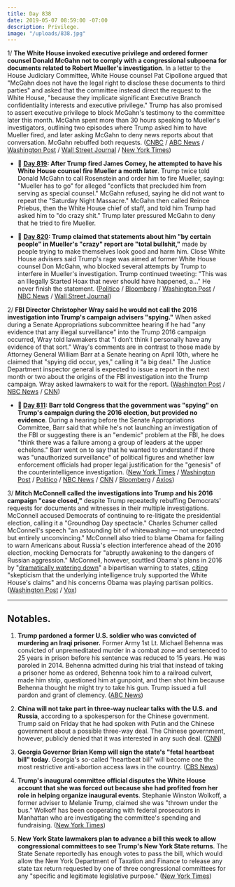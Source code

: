 ```yaml
---
title: Day 838
date: 2019-05-07 08:59:00 -07:00
description: Privilege.
image: "/uploads/838.jpg"
---
```


1/ **The White House invoked executive privilege and ordered former counsel Donald McGahn not to comply with a congressional subpoena for documents related to Robert Mueller's investigation**. In a letter to the House Judiciary Committee, White House counsel Pat Cipollone argued that "McGahn does not have the legal right to disclose these documents to third parties" and asked that the committee instead direct the request to the White House, "because they implicate significant Executive Branch confidentiality interests and executive privilege." Trump has also promised to assert executive privilege to block McGahn's testimony to the committee later this month. McGahn spent more than 30 hours speaking to Mueller's investigators, outlining two episodes where Trump asked him to have Mueller fired, and later asking McGahn to deny news reports about that conversation. McGahn rebuffed both requests. ([CNBC](https://www.cnbc.com/2019/05/07/white-house-tells-don-mcgahn-not-to-give-mueller-documents-to-congress.html) / [ABC News](https://abcnews.go.com/Politics/white-house-instruct-counsel-comply-congressional-subpoena/story?id=62873987) / [Washington Post](https://www.washingtonpost.com/powerpost/white-house-invokes-executive-privilege-to-bar-former-counsel-from-turning-over-documents-to-congress/2019/05/07/bf106bc6-70de-11e9-8be0-ca575670e91c_story.html) / [Wall Street Journal](https://www.wsj.com/articles/white-house-tells-don-mcgahn-to-rebuff-subpoena-for-documents-related-to-mueller-11557243316) / [New York Times](https://www.nytimes.com/2019/05/07/us/politics/don-mcgahn-subpoena.html))

* 📌 **[Day 819](https://whatthefuckjusthappenedtoday.com/2019/04/18/day-819/): After Trump fired James Comey, he attempted to have his White House counsel fire Mueller a month later**. Trump twice told Donald McGahn to call Rosenstein and order him to fire Mueller, saying: "Mueller has to go" for alleged "conflicts that precluded him from serving as special counsel." McGahn refused, saying he did not want to repeat the "Saturday Night Massacre." McGahn then called Reince Priebus, then the White House chief of staff, and told him Trump had asked him to "do crazy shit." Trump later pressured McGahn to deny that he tried to fire Mueller.

* 📌 **[Day 820](https://whatthefuckjusthappenedtoday.com/2019/04/19/day-820/#4-trump-claimed-that-statements-abou): Trump claimed that statements about him "by certain people" in Mueller's "crazy" report are "total bullshit,"** made by people trying to make themselves look good and harm him. Close White House advisers said Trump's rage was aimed at former White House counsel Don McGahn, who blocked several attempts by Trump to interfere in Mueller's investigation. Trump continued tweeting: "This was an Illegally Started Hoax that never should have happened, a…" He never finish the statement. ([Politico](https://www.politico.com/story/2019/04/19/trump-aides-mueller-report-1283128) / [Bloomberg](https://www.bloomberg.com/news/articles/2019-04-19/trump-says-mueller-report-s-statements-about-him-are-false) / [Washington Post](https://www.washingtonpost.com/politics/trump-uses-profanity-to-complain-about-the-mueller-report/2019/04/19/f9eadc1a-629f-11e9-9ff2-abc984dc9eec_story.html) / [NBC News](https://www.nbcnews.com/politics/donald-trump/trump-statements-about-me-mueller-report-are-total-bull-t-n996296) / [Wall Street Journal](https://www.wsj.com/articles/trump-derides-aides-statements-to-mueller-investigators-11555679852))

2/ **FBI Director Christopher Wray said he would not call the 2016 investigation into Trump's campaign advisers "spying."** When asked during a Senate Appropriations subcommittee hearing if he had "any evidence that any illegal surveillance" into the Trump 2016 campaign occurred, Wray told lawmakers that "I don't think I personally have any evidence of that sort." Wray's comments are in contrast to those made by Attorney General William Barr at a Senate hearing on April 10th, where he claimed that "spying did occur, yes," calling it "a big deal." The Justice Department inspector general is expected to issue a report in the next month or two about the origins of the FBI investigation into the Trump campaign. Wray asked lawmakers to wait for the report. ([Washington Post](https://www.washingtonpost.com/world/national-security/fbi-director-tells-congress-he-has-no-evidence-of-spying-on-trump-campaign/2019/05/07/075e6f3a-70cc-11e9-9f06-5fc2ee80027a_story.html) / [NBC News](https://www.nbcnews.com/politics/white-house/fbi-chief-wray-says-spying-didn-t-occur-trump-campaign-n1002806) / [CNN](https://www.cnn.com/2019/05/07/politics/wray-senate-hearing-spying/index.html))

* **📌 [Day 811](https://whatthefuckjusthappenedtoday.com/2019/04/10/day-811/#2-barr-told-congress-that-the-govern): Barr told Congress that the government was "spying" on Trump's campaign during the 2016 election, but provided no evidence**. During a hearing before the Senate Appropriations Committee, Barr said that while he's not launching an investigation of the FBI or suggesting there is an "endemic" problem at the FBI, he does "think there was a failure among a group of leaders at the upper echelons." Barr went on to say that he wanted to understand if there was "unauthorized surveillance" of political figures and whether law enforcement officials had proper legal justification for the "genesis" of the counterintelligence investigation. ([New York Times](https://www.nytimes.com/2019/04/10/us/politics/william-barr-jeffrey-rosen-hearings.html) / [Washington Post](https://www.washingtonpost.com/world/national-security/attorney-general-faces-second-day-of-questioning-about-muellers-report/2019/04/09/362cc648-5b02-11e9-a00e-050dc7b82693_story.html) / [Politico](https://www.politico.com/story/2019/04/10/barr-fbi-spying-trump-campaign-1266531) / [NBC News](https://www.nbcnews.com/politics/congress/barr-says-he-thinks-government-spied-trump-campaign-n992986) / [CNN](https://www.cnn.com/2019/04/10/politics/barr-doj-investiation-fbi-russia/index.html) / [Bloomberg](https://www.bloomberg.com/news/articles/2019-04-10/barr-says-he-s-starting-inquiry-into-spying-against-trump) / [Axios](https://www.axios.com/bill-barr-spying-2016-trump-campaign-1c697d04-7187-4e33-b8b2-4cbce62da868.html))

3/ **Mitch McConnell called the investigations into Trump and his 2016 campaign "case closed,"** despite Trump repeatedly rebuffing Democrats' requests for documents and witnesses in their multiple investigations. McConnell accused Democrats of continuing to re-litigate the presidential election, calling it a "Groundhog Day spectacle." Charles Schumer called McConnell's speech "an astounding bit of whitewashing — not unexpected but entirely unconvincing." McConnell also tried to blame Obama for failing to warn Americans about Russia's election interference ahead of the 2016 election, mocking Democrats for "abruptly awakening to the dangers of Russian aggression." McConnell, however, scuttled Obama's plans in 2016 by "[dramatically watering down](https://www.washingtonpost.com/news/powerpost/wp/2018/03/06/mcconnell-dismisses-accusation-he-dramatically-watered-down-warnings-about-russian-election-interference/)" a bipartisan warning to states, [citing](https://www.washingtonpost.com/graphics/2017/world/national-security/obama-putin-election-hacking/) "skepticism that the underlying intelligence truly supported the White House's claims" and his concerns Obama was playing partisan politics. ([Washington Post](https://www.washingtonpost.com/politics/mcconnell-calls-for-end-to-investigations-of-trump-says-case-closed/2019/05/07/17d2bb28-70cc-11e9-b5ca-3d72a9fa8ff1_story.html) / [Vox](https://www.vox.com/policy-and-politics/2019/5/7/18535373/mcconnell-mueller-report-speech-obama-russian-interference))

---

## Notables.

1. **Trump pardoned a former U.S. soldier who was convicted of murdering an Iraqi prisoner.** Former Army 1st Lt. Michael Behenna was convicted of unpremeditated murder in a combat zone and sentenced to 25 years in prison before his sentence was reduced to 15 years. He was paroled in 2014. Behenna admitted during his trial that instead of taking a prisoner home as ordered, Behenna took him to a railroad culvert, made him strip, questioned him at gunpoint, and then shot him because Behenna thought he might try to take his gun. Trump issued a full pardon and grant of clemency. ([ABC News](https://abcnews.go.com/Politics/wireStory/trump-grants-pardon-man-killed-iraqi-prisoner-62864825))

2. **China will not take part in three-way nuclear talks with the U.S. and Russia**, according to a spokesperson for the Chinese government. Trump said on Friday that he had spoken with Putin and the Chinese government about a possible three-way deal. The Chinese government, however, publicly denied that it was interested in any such deal. ([CNN](https://www.cnn.com/2019/05/06/asia/us-china-russia-nuclear-deal-intl/index.html))

3. **Georgia Governor Brian Kemp will sign the state's "fetal heartbeat bill" today**. Georgia's so-called "heartbeat bill" will become one the most restrictive anti-abortion access laws in the country. ([CBS News](https://www.cbsnews.com/news/georgia-abortion-law-governor-brian-kemp-signs-heartbeat-abortion-bill-into-law-today-2019-05-07/))

4. **Trump's inaugural committee official disputes the White House account that she was forced out because she had profited from her role in helping organize inaugural events**. Stephanie Winston Wolkoff, a former adviser to Melanie Trump, claimed she was "thrown under the bus." Wolkoff has been cooperating with federal prosecutors in Manhattan who are investigating the committee's spending and fundraising. ([New York Times](https://www.nytimes.com/2019/05/06/us/politics/trump-inauguration-stephanie-winston-wolkoff.html))

5. **New York State lawmakers plan to advance a bill this week to allow congressional committees to see Trump's New York State returns**. The State Senate reportedly has enough votes to pass the bill, which would allow the New York Department of Taxation and Finance to release any state tax return requested by one of three congressional committees for any "specific and legitimate legislative purpose." ([New York Times](https://www.nytimes.com/2019/05/07/nyregion/trump-ny-tax-returns.html))
